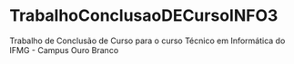 # TrabalhoConclusaoDECursoINFO3
Trabalho de Conclusão de Curso para o curso Técnico em Informática do IFMG - Campus Ouro Branco 
